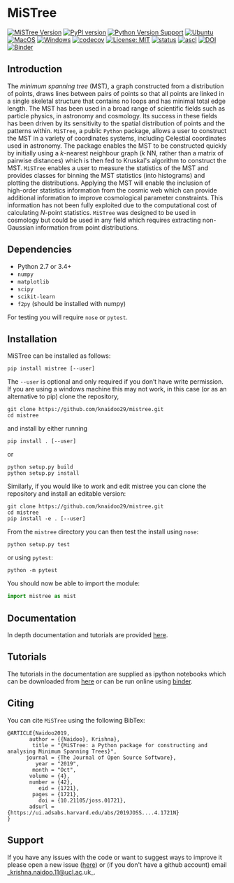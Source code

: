 # MiSTree


[![MiSTree Version](https://img.shields.io/badge/Version-2.0.0-green)](https://img.shields.io/badge/Version-2.0.0-green) [![PyPI version](https://badge.fury.io/py/mistree.svg)](https://badge.fury.io/py/mistree) [![Python Version Support](https://img.shields.io/badge/Python-3.7%20|%203.8%20|%203.9%20|%203.10%20|%203.11-blue)](https://img.shields.io/badge/Python-3.7%20|%203.8%20|%203.9-blue) [![Ubuntu](https://github.com/knaidoo29/mistree/actions/workflows/python-package.yml/badge.svg?branch=pure_python)](https://github.com/knaidoo29/mistree/actions/workflows/python-package.yml) [![MacOS](https://github.com/knaidoo29/mistree/actions/workflows/python-package_macos.yml/badge.svg?branch=pure_python)](https://github.com/knaidoo29/mistree/actions/workflows/python-package_macos.yml) [![Windows](https://github.com/knaidoo29/mistree/actions/workflows/python-package_windows.yml/badge.svg?branch=pure_python)](https://github.com/knaidoo29/mistree/actions/workflows/python-package_windows.yml) [![codecov](https://codecov.io/gh/knaidoo29/mistree/branch/master/graph/badge.svg)](https://codecov.io/gh/knaidoo29/mistree) [![License: MIT](https://img.shields.io/badge/License-MIT-blue.svg)](https://opensource.org/licenses/MIT) [![status](https://joss.theoj.org/papers/461d79e9e5faf21029c0a7b1c928be28/status.svg)](https://joss.theoj.org/papers/461d79e9e5faf21029c0a7b1c928be28) [![ascl](https://img.shields.io/badge/ascl-1910.016-blue.svg?colorB=262255)](http://ascl.net/1910.016) [![DOI](https://zenodo.org/badge/170473458.svg)](https://zenodo.org/badge/latestdoi/170473458) [![Binder](https://mybinder.org/badge_logo.svg)](https://mybinder.org/v2/gh/knaidoo29/mistree/master?filepath=tutorials%2Fnotebooks%2F)

## Introduction

The *minimum spanning tree* (MST), a graph constructed from a distribution of points, draws lines between pairs of points so that all points are linked in a single skeletal structure that contains no loops and has minimal total edge length. The MST has been used in a broad range of scientific fields such as particle physics, in astronomy and cosmology. Its success in these fields has been driven by its sensitivity to the spatial distribution of points and the patterns within. ``MiSTree``, a public ``Python`` package, allows a user to construct the MST in a variety of coordinates systems, including Celestial coordinates used in astronomy. The package enables the MST to be constructed quickly by initially using a *k*-nearest neighbour graph (*k* NN, rather than a matrix of pairwise distances) which is then fed to Kruskal's algorithm to construct the MST. ``MiSTree`` enables a user to measure the statistics of the MST and provides classes for binning the MST statistics (into histograms) and plotting the distributions. Applying the MST will enable the inclusion of high-order statistics information from the cosmic web which can provide additional information to improve cosmological parameter constraints. This information has not been fully exploited due to the computational cost of calculating *N*-point statistics. ``MiSTree`` was designed to be used in cosmology but could be used in any field which requires extracting non-Gaussian information from point distributions.

## Dependencies

* Python 2.7 or 3.4+
* `numpy`
* `matplotlib`
* `scipy`
* `scikit-learn`
* `f2py` (should be installed with numpy)

For testing you will require `nose` or `pytest`.

## Installation

MiSTree can be installed as follows:

```
pip install mistree [--user]
```
The `--user` is optional and only required if you don’t have write permission. If you
are using a windows machine this may not work, in this case (or as an alternative to pip) clone the repository,

```
git clone https://github.com/knaidoo29/mistree.git
cd mistree
```

and install by either running

```
pip install . [--user]
```

or

```
python setup.py build
python setup.py install
```

Similarly, if you would like to work and edit mistree you can clone the repository and install an editable version:

```
git clone https://github.com/knaidoo29/mistree.git
cd mistree
pip install -e . [--user]
```

From the `mistree` directory you can then test the install using `nose`:

```
python setup.py test
```

or using `pytest`:

```
python -m pytest
```

You should now be able to import the module:

```python
import mistree as mist
```

## Documentation

In depth documentation and tutorials are provided [here](https://knaidoo29.github.io/mistreedoc/).

## Tutorials

The tutorials in the documentation are supplied as ipython notebooks which can be downloaded from [here](https://github.com/knaidoo29/mistree/tree/master/tutorials/notebooks) or can be run online using [binder](https://mybinder.org/v2/gh/knaidoo29/mistree/master?filepath=tutorials%2Fnotebooks%2F).

## Citing

You can cite ``MiSTree`` using the following BibTex:

```
@ARTICLE{Naidoo2019,
       author = {{Naidoo}, Krishna},
        title = "{MiSTree: a Python package for constructing and analysing Minimum Spanning Trees}",
      journal = {The Journal of Open Source Software},
         year = "2019",
        month = "Oct",
       volume = {4},
       number = {42},
          eid = {1721},
        pages = {1721},
          doi = {10.21105/joss.01721},
       adsurl = {https://ui.adsabs.harvard.edu/abs/2019JOSS....4.1721N}
}
```

## Support

If you have any issues with the code or want to suggest ways to improve it please open a new issue ([here](https://github.com/knaidoo29/mistree/issues))
or (if you don't have a github account) email _krishna.naidoo.11@ucl.ac.uk_.
